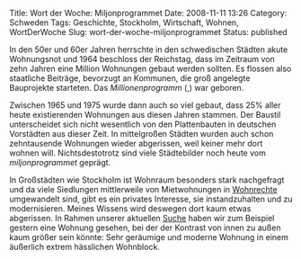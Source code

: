Title: Wort der Woche: Miljonprogrammet
Date: 2008-11-11 13:26
Category: Schweden
Tags: Geschichte, Stockholm, Wirtschaft, Wohnen, WortDerWoche
Slug: wort-der-woche-miljonprogrammet
Status: published

In den 50er und 60er Jahren herrschte in den schwedischen Städten akute
Wohnungsnot und 1964 beschloss der Reichstag, dass im Zeitraum von zehn
Jahren eine Million Wohnungen gebaut werden sollten. Es flossen also
staatliche Beiträge, bevorzugt an Kommunen, die groß angelegte
Bauprojekte starteten. Das *Millionenprogramm*
([](http://de.wikipedia.org/wiki/Millionenprogramm),[](http://sv.wikipedia.org/wiki/Miljonprogrammet))
war geboren.

Zwischen 1965 und 1975 wurde dann auch so viel gebaut, dass 25% aller
heute existierenden Wohnungen aus diesen Jahren stammen. Der Baustil
unterscheidet sich nicht wesentlich von den Plattenbauten in deutschen
Vorstädten aus dieser Zeit. In mittelgroßen Städten wurden auch schon
zehntausende Wohnungen wieder abgerissen, weil keiner mehr dort wohnen
will. Nichtsdestotrotz sind viele Städtebilder noch heute vom
*miljonprogrammet* geprägt.

In Großstädten wie Stockholm ist Wohnraum besonders stark nachgefragt
und da viele Siedlungen mittlerweile von Mietwohnungen in
[Wohnrechte](http://www.fiket.de/2006/05/28/wort-der-woche-bostadsraett/)
umgewandelt sind, gibt es ein privates Interesse, sie instandzuhalten
und zu modernisieren. Meines Wissens wird deswegen dort kaum etwas
abgerissen. In Rahmen unserer aktuellen
[Suche](http://www.fiket.de/2008/11/02/wohnungssuche-stockholm/) haben
wir zum Beispiel gestern eine Wohnung gesehen, bei der der Kontrast von
innen zu außen kaum größer sein könnte: Sehr geräumige und moderne
Wohnung in einem äußerlich extrem hässlichen Wohnblock.

